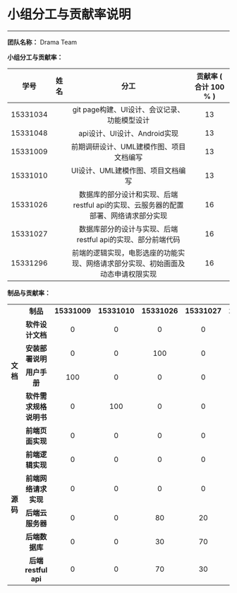 # 小组分工与贡献率说明

---


**团队名称：** Drama Team

**小组分工与贡献率：**

|    学号    |  姓名  |     分工      |   贡献率 ( 合计 100 % )   |
| :------: | :--: | :---------: | :------: |
| 15331034 |      |  git page构建、UI设计、会议记录、功能模型设计  |  13    |
| 15331048 |      |  api设计、UI设计、Android实现  |   13   |
| 15331009 |      |  前期调研设计、UML建模作图、项目文档编写   |   13   |
| 15331010 |      |  UI设计、UML建模作图、项目文档编写  |   13   |
| 15331026 |      |  数据库的部分设计和实现、后端restful api的实现、云服务器的配置部署、网络请求部分实现  |   16   |
| 15331027 |      |  数据库部分的设计与实现、后端restful api的实现、部分前端代码  |   16   |
| 15331296 |      |  前端的逻辑实现，电影选座的功能实现、网络请求部分实现、初始画面及动态申请权限实现  |   16   |


**制品与贡献率：**

<table style=" text-align:center;">
   <tr>
       <td></td>
       <td><strong>制品</strong></td>
       <td><strong>15331009</strong></td>
       <td><strong>15331010</strong></td>
       <td><strong>15331026</strong></td>
       <td><strong>15331027</strong></td>
       <td><strong>15331034</strong></td>
       <td><strong>15331048</strong></td>
       <td><strong>15331296</strong></td>
   </tr>
    <tr>
        <td rowspan="4"><strong>文档</strong></td>
        <td><strong>软件设计文档</strong></td>
        <td>0</td>
        <td>0</td>
        <td>0</td>
        <td>0</td>
        <td>0</td>
        <td>0</td>
        <td>0</td>
    </tr>
    <tr>
        <td><strong>安装部署说明</strong></td>
        <td>0</td>
        <td>0</td>
        <td>100</td>
        <td>0</td>
        <td>0</td>
        <td>0</td>
        <td>0</td>
    </tr>
    <tr>
        <td><strong>用户手册</strong></td>
        <td>100</td>
        <td>0</td>
        <td>0</td>
        <td>0</td>
        <td>0</td>
        <td>0</td>
        <td>0</td>
    </tr>
    <tr>
        <td><strong>软件需求规格说明书</strong></td>
        <td>0</td>
        <td>100</td>
        <td>0</td>
        <td>0</td>
        <td>0</td>
        <td>0</td>
        <td>0</td>
    </tr>
    <tr>
        <td rowspan="6"><strong>源码</strong></td>
        <td><strong>前端页面实现</strong></td>
        <td>0</td>
        <td>0</td>
        <td>0</td>
        <td>0</td>
        <td>0</td>
        <td>0</td>
        <td>0</td>
    </tr>
    <tr>
        <td><strong>前端逻辑实现</strong></td>
        <td>0</td>
        <td>0</td>
        <td>0</td>
        <td>0</td>
        <td>0</td>
        <td>0</td>
        <td>0</td>
    </tr>
    <tr>
        <td><strong>前端网络请求实现</strong></td>
        <td>0</td>
        <td>0</td>
        <td>0</td>
        <td>0</td>
        <td>0</td>
        <td>0</td>
        <td>0</td>
    </tr>
    <tr>
        <td><strong>后端云服务器</strong></td>
        <td>0</td>
        <td>0</td>
        <td>80</td>
        <td>20</td>
        <td>0</td>
        <td>0</td>
        <td>0</td>
    </tr>
    <tr>
        <td><strong>后端数据库</strong></td>
        <td>0</td>
        <td>0</td>
        <td>30</td>
        <td>70</td>
        <td>0</td>
        <td>0</td>
        <td>0</td>
    </tr>
    <tr>
        <td><strong>后端restful api</strong></td>
        <td>0</td>
        <td>0</td>
        <td>70</td>
        <td>30</td>
        <td>0</td>
        <td>0</td>
        <td>0</td>
    </tr>
</table>

